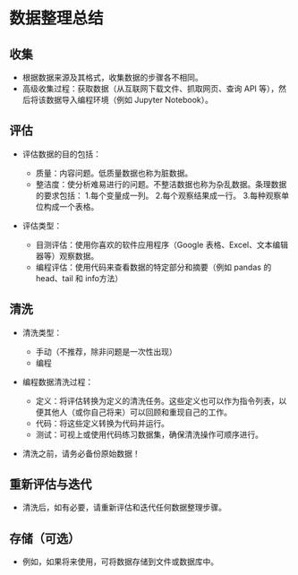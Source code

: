 # 数据整理总结

## 收集
- 根据数据来源及其格式，收集数据的步骤各不相同。
- 高级收集过程：获取数据（从互联网下载文件、抓取网页、查询 API 等），然后将该数据导入编程环境（例如 Jupyter Notebook）。

## 评估
- 评估数据的目的包括：

  - 质量：内容问题。低质量数据也称为脏数据。
  - 整洁度：使分析难易进行的问题。不整洁数据也称为杂乱数据。条理数据的要求包括：
    1.每个变量成一列。
    2.每个观察结果成一行。
    3.每种观察单位构成一个表格。
  
- 评估类型：

  - 目测评估：使用你喜欢的软件应用程序（Google 表格、Excel、文本编辑器等）观察数据。
  - 编程评估：使用代码来查看数据的特定部分和摘要（例如 pandas 的 head、tail 和 info方法）

## 清洗
- 清洗类型：
  - 手动（不推荐，除非问题是一次性出现）
  - 编程
  
- 编程数据清洗过程：
  - 定义：将评估转换为定义的清洗任务。这些定义也可以作为指令列表，以便其他人（或你自己将来）可以回顾和重现自己的工作。
  - 代码：将这些定义转换为代码并运行。
  - 测试：可视上或使用代码练习数据集，确保清洗操作可顺序进行。

- 清洗之前，请务必备份原始数据！

## 重新评估与迭代
- 清洗后，如有必要，请重新评估和迭代任何数据整理步骤。

## 存储（可选）
- 例如，如果将来使用，可将数据存储到文件或数据库中。
